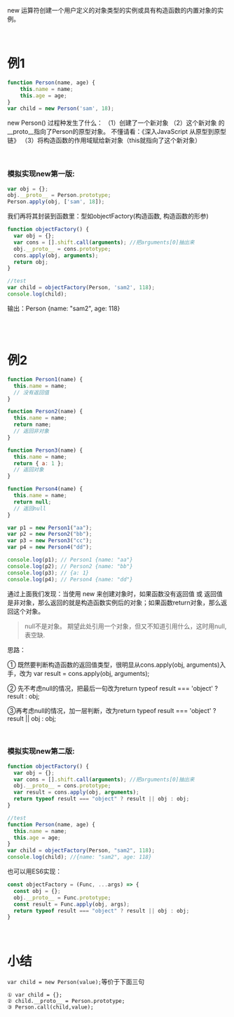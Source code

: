 new 运算符创建一个用户定义的对象类型的实例或具有构造函数的内置对象的实例。

<br>

# 例1
```javascript
function Person(name, age) {
    this.name = name;
    this.age = age;
}
var child = new Person('sam', 18);
```
new Person()  过程种发生了什么：
（1）创建了一个新对象 
（2）这个新对象 的__proto__指向了Person的原型对象。
不懂请看：《深入JavaScript 从原型到原型链》
（3）将构造函数的作用域赋给新对象（this就指向了这个新对象）

<br>

### 模拟实现new第一版:

```javascript
var obj = {};	
obj.__proto__ = Person.prototype;
Person.apply(obj, ['sam', 18]);
```
我们再将其封装到函数里：型如objectFactory(构造函数, 构造函数的形参)
```javascript
function objectFactory() {
  var obj = {};
  var cons = [].shift.call(arguments); //把arguments[0]抽出来
  obj.__proto__ = cons.prototype;
  cons.apply(obj, arguments);
  return obj;
}

//test
var child = objectFactory(Person, 'sam2', 118);
console.log(child);
```
输出：Person {name: "sam2", age: 118}


<br>
<br>

# 例2

```javascript
function Person1(name) {
  this.name = name;
  // 没有返回值
}

function Person2(name) {
  this.name = name;
  return name;
  // 返回非对象
}

function Person3(name) {
  this.name = name;
  return { a: 1 };
  // 返回对象
}

function Person4(name) {
  this.name = name;
  return null;
  // 返回null
}

var p1 = new Person1("aa");
var p2 = new Person2("bb");
var p3 = new Person3("cc");
var p4 = new Person4("dd");

console.log(p1); // Person1 {name: "aa"}
console.log(p2); // Person2 {name: "bb"}
console.log(p3); // {a: 1}
console.log(p4); // Person4 {name: "dd"}
```
通过上面我们发现：当使用 new 来创建对象时，如果函数没有返回值 或 返回值是非对象，那么返回的就是构造函数实例后的对象；如果函数return对象，那么返回这个对象。

> null不是对象。
> 期望此处引用一个对象，但又不知道引用什么，这时用null,表空缺.


思路：

① 既然要判断构造函数的返回值类型，很明显从cons.apply(obj, arguments)入手，改为 var result = cons.apply(obj, arguments);

② 先不考虑null的情况，把最后一句改为return typeof result === 'object' ? result : obj;

③再考虑null的情况，加一层判断，改为return typeof result === 'object' ? result || obj : obj;

<br>

### 模拟实现new第二版:
```javascript
function objectFactory() {
  var obj = {};
  var cons = [].shift.call(arguments); //把arguments[0]抽出来
  obj.__proto__ = cons.prototype;
  var result = cons.apply(obj, arguments);
  return typeof result === "object" ? result || obj : obj;
}

//test
function Person(name, age) {
  this.name = name;
  this.age = age;
}
var child = objectFactory(Person, "sam2", 118);
console.log(child); //{name: "sam2", age: 118}
```

也可以用ES6实现：
```js
const objectFactory = (Func, ...args) => {
  const obj = {};
  obj.__proto__ = Func.prototype;
  const result = Func.apply(obj, args);
  return typeof result === "object" ? result || obj : obj;
}
```
<br>

# 小结

`var child = new Person(value);`等价于下面三句

```
① var child = {}; 
② child.__proto__ = Person.prototype; 
③ Person.call(child,value);
```
